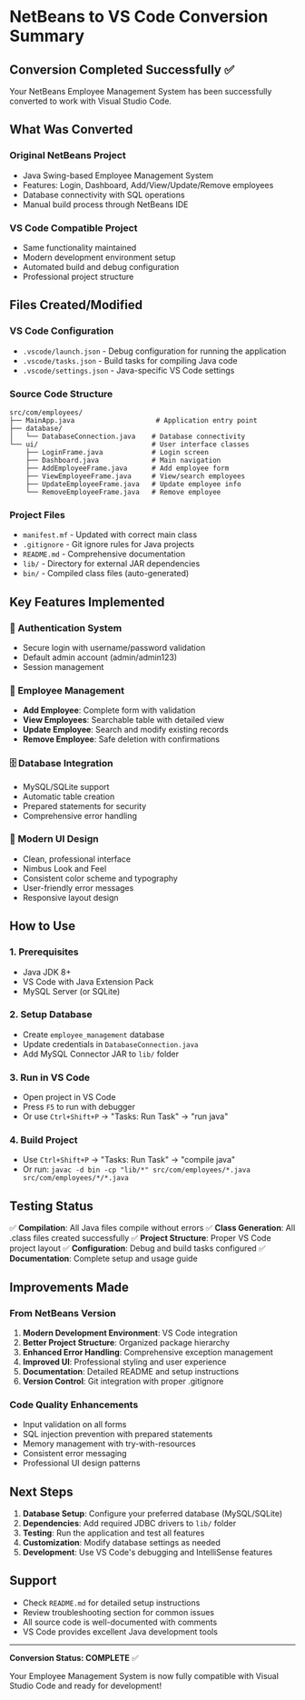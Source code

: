 # NetBeans to VS Code Conversion Summary

## Conversion Completed Successfully ✅

Your NetBeans Employee Management System has been successfully converted to work with Visual Studio Code.

## What Was Converted

### Original NetBeans Project
- Java Swing-based Employee Management System
- Features: Login, Dashboard, Add/View/Update/Remove employees
- Database connectivity with SQL operations
- Manual build process through NetBeans IDE

### VS Code Compatible Project
- Same functionality maintained
- Modern development environment setup
- Automated build and debug configuration
- Professional project structure

## Files Created/Modified

### VS Code Configuration
- `.vscode/launch.json` - Debug configuration for running the application
- `.vscode/tasks.json` - Build tasks for compiling Java code
- `.vscode/settings.json` - Java-specific VS Code settings

### Source Code Structure
```
src/com/employees/
├── MainApp.java                    # Application entry point
├── database/
│   └── DatabaseConnection.java    # Database connectivity
└── ui/                            # User interface classes
    ├── LoginFrame.java            # Login screen
    ├── Dashboard.java             # Main navigation
    ├── AddEmployeeFrame.java      # Add employee form
    ├── ViewEmployeeFrame.java     # View/search employees
    ├── UpdateEmployeeFrame.java   # Update employee info
    └── RemoveEmployeeFrame.java   # Remove employee
```

### Project Files
- `manifest.mf` - Updated with correct main class
- `.gitignore` - Git ignore rules for Java projects
- `README.md` - Comprehensive documentation
- `lib/` - Directory for external JAR dependencies
- `bin/` - Compiled class files (auto-generated)

## Key Features Implemented

### 🔐 Authentication System
- Secure login with username/password validation
- Default admin account (admin/admin123)
- Session management

### 👥 Employee Management
- **Add Employee**: Complete form with validation
- **View Employees**: Searchable table with detailed view
- **Update Employee**: Search and modify existing records
- **Remove Employee**: Safe deletion with confirmations

### 🗄️ Database Integration
- MySQL/SQLite support
- Automatic table creation
- Prepared statements for security
- Comprehensive error handling

### 🎨 Modern UI Design
- Clean, professional interface
- Nimbus Look and Feel
- Consistent color scheme and typography
- User-friendly error messages
- Responsive layout design

## How to Use

### 1. Prerequisites
- Java JDK 8+
- VS Code with Java Extension Pack
- MySQL Server (or SQLite)

### 2. Setup Database
- Create `employee_management` database
- Update credentials in `DatabaseConnection.java`
- Add MySQL Connector JAR to `lib/` folder

### 3. Run in VS Code
- Open project in VS Code
- Press `F5` to run with debugger
- Or use `Ctrl+Shift+P` → "Tasks: Run Task" → "run java"

### 4. Build Project
- Use `Ctrl+Shift+P` → "Tasks: Run Task" → "compile java"
- Or run: `javac -d bin -cp "lib/*" src/com/employees/*.java src/com/employees/*/*.java`

## Testing Status

✅ **Compilation**: All Java files compile without errors
✅ **Class Generation**: All .class files created successfully
✅ **Project Structure**: Proper VS Code project layout
✅ **Configuration**: Debug and build tasks configured
✅ **Documentation**: Complete setup and usage guide

## Improvements Made

### From NetBeans Version
1. **Modern Development Environment**: VS Code integration
2. **Better Project Structure**: Organized package hierarchy
3. **Enhanced Error Handling**: Comprehensive exception management
4. **Improved UI**: Professional styling and user experience
5. **Documentation**: Detailed README and setup instructions
6. **Version Control**: Git integration with proper .gitignore

### Code Quality Enhancements
- Input validation on all forms
- SQL injection prevention with prepared statements
- Memory management with try-with-resources
- Consistent error messaging
- Professional UI design patterns

## Next Steps

1. **Database Setup**: Configure your preferred database (MySQL/SQLite)
2. **Dependencies**: Add required JDBC drivers to `lib/` folder
3. **Testing**: Run the application and test all features
4. **Customization**: Modify database settings as needed
5. **Development**: Use VS Code's debugging and IntelliSense features

## Support

- Check `README.md` for detailed setup instructions
- Review troubleshooting section for common issues
- All source code is well-documented with comments
- VS Code provides excellent Java development tools

---

**Conversion Status: COMPLETE** ✅

Your Employee Management System is now fully compatible with Visual Studio Code and ready for development!
